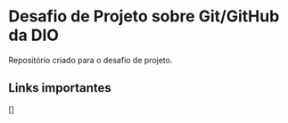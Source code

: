 # Desafio de Projeto sobre Git/GitHub da DIO
Repositório criado para o desafio de projeto.

## Links importantes
[]
